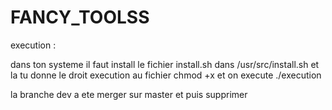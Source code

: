 # FANCY_TOOLSS


execution :

dans ton systeme il faut install le fichier install.sh dans /usr/src/install.sh et la tu donne le droit execution au fichier chmod +x et on execute ./execution

la branche dev a ete merger sur master et puis supprimer

